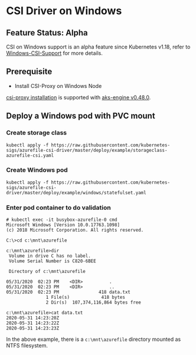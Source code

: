 # CSI Driver on Windows

## Feature Status: Alpha
CSI on Windows support is an alpha feature since Kubernetes v1.18, refer to [Windows-CSI-Support](https://github.com/kubernetes/enhancements/blob/master/keps/sig-windows/20190714-windows-csi-support.md) for more details.

## Prerequisite
- Install CSI-Proxy on Windows Node

[csi-proxy installation](https://github.com/Azure/aks-engine/blob/master/docs/topics/csi-proxy-windows.md) is supported with [aks-engine v0.48.0](https://github.com/Azure/aks-engine/releases/tag/v0.48.0).

## Deploy a Windows pod with PVC mount
### Create storage class

```console
kubectl apply -f https://raw.githubusercontent.com/kubernetes-sigs/azurefile-csi-driver/master/deploy/example/storageclass-azurefile-csi.yaml
```

### Create Windows pod
```console
kubectl apply -f https://raw.githubusercontent.com/kubernetes-sigs/azurefile-csi-driver/master/deploy/example/windows/statefulset.yaml
```

### Enter pod container to do validation
```console
# kubectl exec -it busybox-azurefile-0 cmd
Microsoft Windows [Version 10.0.17763.1098]
(c) 2018 Microsoft Corporation. All rights reserved.

C:\>cd c:\mnt\azurefile

c:\mnt\azurefile>dir
 Volume in drive C has no label.
 Volume Serial Number is C820-6BEE

 Directory of c:\mnt\azurefile

05/31/2020  02:23 PM    <DIR>          .
05/31/2020  02:23 PM    <DIR>          ..
05/31/2020  02:23 PM               418 data.txt
               1 File(s)            418 bytes
               2 Dir(s)  107,374,116,864 bytes free

c:\mnt\azurefile>cat data.txt
2020-05-31 14:23:20Z
2020-05-31 14:23:22Z
2020-05-31 14:23:23Z
```

In the above example, there is a `c:\mnt\azurefile` directory mounted as NTFS filesystem.
